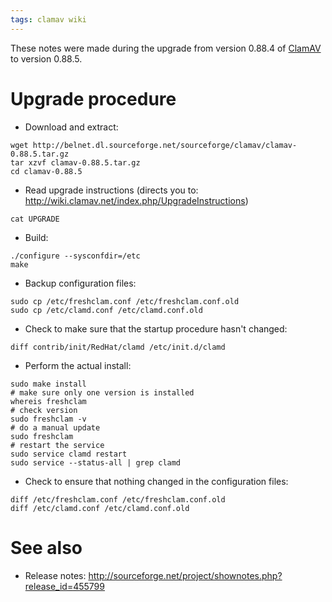```yaml
---
tags: clamav wiki
---
```


These notes were made during the upgrade from version 0.88.4 of [ClamAV](/wiki/ClamAV) to version 0.88.5.

# Upgrade procedure

-   Download and extract:

<!-- -->

    wget http://belnet.dl.sourceforge.net/sourceforge/clamav/clamav-0.88.5.tar.gz
    tar xzvf clamav-0.88.5.tar.gz
    cd clamav-0.88.5

-   Read upgrade instructions (directs you to: <http://wiki.clamav.net/index.php/UpgradeInstructions>)

<!-- -->

    cat UPGRADE

-   Build:

<!-- -->

    ./configure --sysconfdir=/etc
    make

-   Backup configuration files:

<!-- -->

    sudo cp /etc/freshclam.conf /etc/freshclam.conf.old
    sudo cp /etc/clamd.conf /etc/clamd.conf.old

-   Check to make sure that the startup procedure hasn't changed:

<!-- -->

    diff contrib/init/RedHat/clamd /etc/init.d/clamd

-   Perform the actual install:

<!-- -->

    sudo make install
    # make sure only one version is installed
    whereis freshclam
    # check version
    sudo freshclam -v
    # do a manual update
    sudo freshclam
    # restart the service
    sudo service clamd restart
    sudo service --status-all | grep clamd

-   Check to ensure that nothing changed in the configuration files:

<!-- -->

    diff /etc/freshclam.conf /etc/freshclam.conf.old
    diff /etc/clamd.conf /etc/clamd.conf.old

# See also

-   Release notes: <http://sourceforge.net/project/shownotes.php?release_id=455799>
